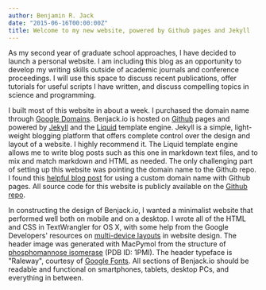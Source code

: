 ```yaml
---
author: Benjamin R. Jack
date: "2015-06-16T00:00:00Z"
title: Welcome to my new website, powered by Github pages and Jekyll
---
```


As my second year of graduate school approaches, I have decided to launch a personal website. I am including this blog as an opportunity to develop my writing skills outside of academic journals and conference proceedings. I will use this space to discuss recent publications, offer tutorials for useful scripts I have written, and discuss compelling topics in science and programming. 

I built most of this website in about a week. I purchased the domain name through [Google Domains](http://www.google.com/domains). Benjack.io is hosted on [Github](http://github.com) pages and powered by [Jekyll](http://www.jekyllrb.com) and the [Liquid](http://liquidmarkup.org) template engine. Jekyll is a simple, light-weight blogging platform that offers complete control over the design and layout of a website. I highly recommend it. The Liquid template engine allows me to write blog posts such as this one in markdown text files, and to mix and match markdown and HTML as needed. The only challenging part of setting up this website was pointing the domain name to the Github repo. I found this [helpful blog post](http://blog.christopherkylehorton.com/2015/01/setting-up-my-custom-domain-with-github.html) for using a custom domain name with Github pages. All source code for this website is publicly available on the [Github repo](https://github.com/benjaminjack/benjaminjack.github.io).

In constructing the design of Benjack.io, I wanted a minimalist website that performed well both on mobile and on a desktop. I wrote all of the HTML and CSS in TextWrangler for OS X, with some help from the Google Developers' resources on [multi-device layouts](https://developers.google.com/web/fundamentals/getting-started/your-first-multi-screen-site/?hl=en) in website design. The header image was generated with MacPymol from the structure of [phosphomannose isomerase](http://www.rcsb.org/pdb/explore.do?structureId=1PMI) (PDB ID: 1PMI). The header typeface is "Raleway", courtesy of [Google Fonts](https://www.google.com/fonts). All sections of Benjack.io should be readable and functional on smartphones, tablets, desktop PCs, and everything in between.